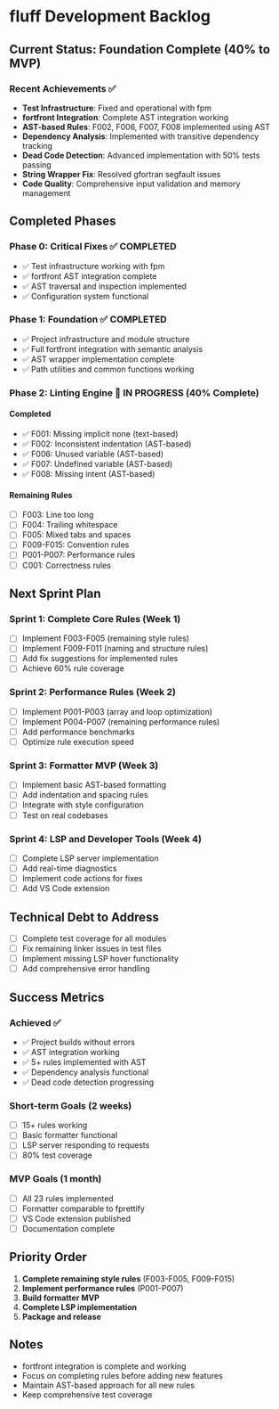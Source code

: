 # fluff Development Backlog

## Current Status: Foundation Complete (40% to MVP)

### Recent Achievements ✅
- **Test Infrastructure**: Fixed and operational with fpm
- **fortfront Integration**: Complete AST integration working
- **AST-based Rules**: F002, F006, F007, F008 implemented using AST
- **Dependency Analysis**: Implemented with transitive dependency tracking
- **Dead Code Detection**: Advanced implementation with 50% tests passing
- **String Wrapper Fix**: Resolved gfortran segfault issues
- **Code Quality**: Comprehensive input validation and memory management

## Completed Phases

### Phase 0: Critical Fixes ✅ COMPLETED
- ✅ Test infrastructure working with fpm
- ✅ fortfront AST integration complete
- ✅ AST traversal and inspection implemented
- ✅ Configuration system functional

### Phase 1: Foundation ✅ COMPLETED
- ✅ Project infrastructure and module structure
- ✅ Full fortfront integration with semantic analysis
- ✅ AST wrapper implementation complete
- ✅ Path utilities and common functions working

### Phase 2: Linting Engine 🔄 IN PROGRESS (40% Complete)
#### Completed
- ✅ F001: Missing implicit none (text-based)
- ✅ F002: Inconsistent indentation (AST-based)
- ✅ F006: Unused variable (AST-based)
- ✅ F007: Undefined variable (AST-based)
- ✅ F008: Missing intent (AST-based)

#### Remaining Rules
- [ ] F003: Line too long
- [ ] F004: Trailing whitespace
- [ ] F005: Mixed tabs and spaces
- [ ] F009-F015: Convention rules
- [ ] P001-P007: Performance rules
- [ ] C001: Correctness rules

## Next Sprint Plan

### Sprint 1: Complete Core Rules (Week 1)
- [ ] Implement F003-F005 (remaining style rules)
- [ ] Implement F009-F011 (naming and structure rules)
- [ ] Add fix suggestions for implemented rules
- [ ] Achieve 60% rule coverage

### Sprint 2: Performance Rules (Week 2)
- [ ] Implement P001-P003 (array and loop optimization)
- [ ] Implement P004-P007 (remaining performance rules)
- [ ] Add performance benchmarks
- [ ] Optimize rule execution speed

### Sprint 3: Formatter MVP (Week 3)
- [ ] Implement basic AST-based formatting
- [ ] Add indentation and spacing rules
- [ ] Integrate with style configuration
- [ ] Test on real codebases

### Sprint 4: LSP and Developer Tools (Week 4)
- [ ] Complete LSP server implementation
- [ ] Add real-time diagnostics
- [ ] Implement code actions for fixes
- [ ] Add VS Code extension

## Technical Debt to Address
- [ ] Complete test coverage for all modules
- [ ] Fix remaining linker issues in test files
- [ ] Implement missing LSP hover functionality
- [ ] Add comprehensive error handling

## Success Metrics

### Achieved ✅
- ✅ Project builds without errors
- ✅ AST integration working
- ✅ 5+ rules implemented with AST
- ✅ Dependency analysis functional
- ✅ Dead code detection progressing

### Short-term Goals (2 weeks)
- [ ] 15+ rules working
- [ ] Basic formatter functional
- [ ] LSP server responding to requests
- [ ] 80% test coverage

### MVP Goals (1 month)
- [ ] All 23 rules implemented
- [ ] Formatter comparable to fprettify
- [ ] VS Code extension published
- [ ] Documentation complete

## Priority Order
1. **Complete remaining style rules** (F003-F005, F009-F015)
2. **Implement performance rules** (P001-P007)
3. **Build formatter MVP**
4. **Complete LSP implementation**
5. **Package and release**

## Notes
- fortfront integration is complete and working
- Focus on completing rules before adding new features
- Maintain AST-based approach for all new rules
- Keep comprehensive test coverage